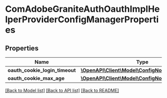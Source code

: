 # ComAdobeGraniteAuthOauthImplHelperProviderConfigManagerProperties

## Properties
Name | Type | Description | Notes
------------ | ------------- | ------------- | -------------
**oauth_cookie_login_timeout** | [**\OpenAPI\Client\Model\ConfigNodePropertyString**](ConfigNodePropertyString.md) |  | [optional] 
**oauth_cookie_max_age** | [**\OpenAPI\Client\Model\ConfigNodePropertyString**](ConfigNodePropertyString.md) |  | [optional] 

[[Back to Model list]](../README.md#documentation-for-models) [[Back to API list]](../README.md#documentation-for-api-endpoints) [[Back to README]](../README.md)


